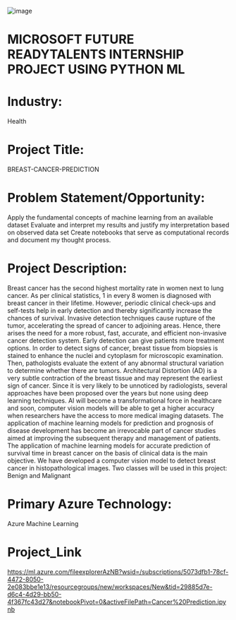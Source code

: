 ![image](https://user-images.githubusercontent.com/75751123/188314194-63551a1d-2e13-49ee-9f10-530e07e935de.png)
# MICROSOFT FUTURE READYTALENTS INTERNSHIP PROJECT USING PYTHON ML   

# Industry: 
Health

# Project Title: 
BREAST-CANCER-PREDICTION

# Problem Statement/Opportunity:
Apply the fundamental concepts of machine learning from an available dataset Evaluate and interpret my results and justify my interpretation based on observed data set Create notebooks that serve as computational records and document my thought process.

# Project Description:
Breast cancer has the second highest mortality rate in women next to lung cancer. As per clinical statistics, 1 in every 8 women is diagnosed with breast cancer in their lifetime. However, periodic clinical check-ups and self-tests help in early detection and thereby significantly increase the chances of survival. Invasive detection techniques cause rupture of the tumor, accelerating the spread of cancer to adjoining areas. Hence, there arises the need for a more robust, fast, accurate, and efficient non-invasive cancer detection system. Early detection can give patients more treatment options. In order to detect signs of cancer, breast tissue from biopsies is stained to enhance the nuclei and cytoplasm for microscopic examination. Then, pathologists evaluate the extent of any abnormal structural variation to determine whether there are tumors. Architectural Distortion (AD) is a very subtle contraction of the breast tissue and may represent the earliest sign of cancer. Since it is very likely to be unnoticed by radiologists, several approaches have been proposed over the years but none using deep learning techniques. AI will become a transformational force in healthcare and soon, computer vision models will be able to get a higher accuracy when researchers have the access to more medical imaging datasets. The application of machine learning models for prediction and prognosis of disease development has become an irrevocable part of cancer studies aimed at improving the subsequent therapy and management of patients. The application of machine learning models for accurate prediction of survival time in breast cancer on the basis of clinical data is the main objective. We have developed a computer vision model to detect breast cancer in histopathological images. Two classes will be used in this project: Benign and Malignant

# Primary Azure Technology:
Azure Machine Learning

# Project_Link
https://ml.azure.com/fileexplorerAzNB?wsid=/subscriptions/5073dfb1-78cf-4472-8050-2e083bbe1e13/resourcegroups/new/workspaces/New&tid=29885d7e-d6c4-4d29-bb50-4f367fc43d27&notebookPivot=0&activeFilePath=Cancer%20Prediction.ipynb
